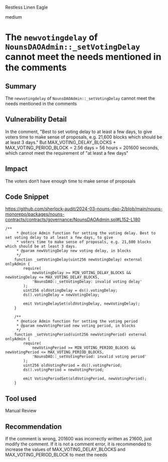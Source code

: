 Restless Linen Eagle

medium

# The `newvotingdelay` of `NounsDAOAdmin::_setVotingDelay` cannot meet the needs mentioned in the comments

## Summary
The `newvotingdelay` of `NounsDAOAdmin::_setVotingDelay` cannot meet the needs mentioned in the comments

## Vulnerability Detail
In the comment, "Best to set voting delay to at least a few days, to give voters time to make sense of proposals, e.g. 21,600 blocks which should be at least 3 days."
But MAX_VOTING_DELAY_BLOCKS + MAX_VOTING_PERIOD_BLOCK = 2.56 days = 56 hours = 201600 seconds, which cannot meet the requirement of "at least a few days"

## Impact
The voters don‘t have enough time to make sense of proposals

## Code Snippet
https://github.com/sherlock-audit/2024-03-nouns-dao-2/blob/main/nouns-monorepo/packages/nouns-contracts/contracts/governance/NounsDAOAdmin.sol#L152-L180

```solidity
/**
     * @notice Admin function for setting the voting delay. Best to set voting delay to at least a few days, to give
     * voters time to make sense of proposals, e.g. 21,600 blocks which should be at least 3 days.
     * @param newVotingDelay new voting delay, in blocks
     */
    function _setVotingDelay(uint256 newVotingDelay) external onlyAdmin {
        require(
            newVotingDelay >= MIN_VOTING_DELAY_BLOCKS && newVotingDelay <= MAX_VOTING_DELAY_BLOCKS,
            'NounsDAO::_setVotingDelay: invalid voting delay'
        );
        uint256 oldVotingDelay = ds().votingDelay;
        ds().votingDelay = newVotingDelay;

        emit VotingDelaySet(oldVotingDelay, newVotingDelay);
    }

    /**
     * @notice Admin function for setting the voting period
     * @param newVotingPeriod new voting period, in blocks
     */
    function _setVotingPeriod(uint256 newVotingPeriod) external onlyAdmin {
        require(
            newVotingPeriod >= MIN_VOTING_PERIOD_BLOCKS && newVotingPeriod <= MAX_VOTING_PERIOD_BLOCKS,
            'NounsDAO::_setVotingPeriod: invalid voting period'
        );
        uint256 oldVotingPeriod = ds().votingPeriod;
        ds().votingPeriod = newVotingPeriod;

        emit VotingPeriodSet(oldVotingPeriod, newVotingPeriod);
    }
```


## Tool used

Manual Review


## Recommendation
If the comment is wrong,  201600 was incorrectly written as 21600, just modify the comment.
If it is not a comment error, it is recommended to increase the values of MAX_VOTING_DELAY_BLOCKS and MAX_VOTING_PERIOD_BLOCK to meet the needs
